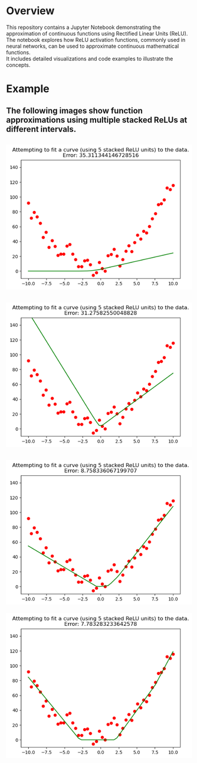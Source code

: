 # Overview
This repository contains a Jupyter Notebook demonstrating the approximation of continuous functions using Rectified Linear Units (ReLU).  
The notebook explores how ReLU activation functions, commonly used in neural networks, can be used to approximate continuous mathematical functions.  
It includes detailed visualizations and code examples to illustrate the concepts.  
# Example
The following images show function approximations using multiple stacked ReLUs at different intervals.
- 
  ![a](./images/1.png) 
- 
  ![b](./images/2.png)
- 
  ![c](./images/3.png)
- 
  ![d](./images/4.png)


